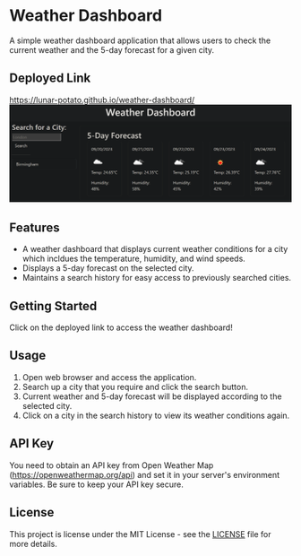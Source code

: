 # Weather Dashboard
A simple weather dashboard application that allows users to check the current weather and the 5-day forecast for a given city.

## Deployed Link
https://lunar-potato.github.io/weather-dashboard/
![Screenshot of website](image.png)

## Features
- A weather dashboard that displays current weather conditions for a city which incldues the temperature, humidity, and wind speeds.
- Displays a 5-day forecast on the selected city.
- Maintains a search history for easy access to previously searched cities. 

## Getting Started
Click on the deployed link to access the weather dashboard! 


## Usage 
1. Open web browser and access the application.
2. Search up a city that you require and click the search button.
3. Current weather and 5-day forecast will be displayed according to the selected city.
4. Click on a city in the search history to view its weather conditions again.

## API Key
You need to obtain an API key from Open Weather Map (https://openweathermap.org/api) and set it in your server's environment variables. Be sure to keep your API key secure.

## License
This project is license under the MIT License - see the [LICENSE](#license) file for more details.